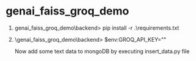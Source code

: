 # genai_faiss_groq_demo

1. genai_faiss_groq_demo\backend> pip install -r .\requirements.txt
2. \genai_faiss_groq_demo\backend> $env:GROQ_API_KEY="<YOUR KEY>"

   Now add some text data to mongoDB by executing insert_data.py file

